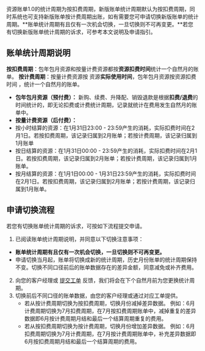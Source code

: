 资源账单1.0的统计周期为按扣费周期，新版账单统计周期默认为按扣费周期，同时系统也可支持新版账单按计费周期出账，如有需要您可申请切换新版账单的统计周期。**账单统计周期有且仅有一次机会切换，一旦切换则不可再变更。**若您有切换新版账单统计周期的诉求，可参考本文说明及申请指引。


## 账单统计周期说明
**按扣费周期**：包年包月资源和按量计费资源都按**资源扣费时间**统计一个自然月的账单。
**按计费周期**：按量计费资源按 资源**实际使用时间**，包年包月资源按资源扣费时间 ，统计一个自然月的账单。

- **包年包月资源（预付费）：**
新购、续费、升降配、销毁退款是根据**扣费/退费**的时间统计的，即无论扣费或计费统计周期，记录就统计在费用发生自然月的账单中。
- **按量计费资源（后付费）：**
 - 按小时结算的资源：在1月31日23:00 - 23:59产生的消耗，实际扣费时间在2月1日。若按扣费周期，该记录归属到2月账单；若按计费周期，该记录归属到1月账单
 - 按日结算的资源：在1月31日00:00 - 23:59产生的消耗，实际扣费时间在2月1日。若按扣费周期，该记录归属到2月账单；若按计费周期，该记录归属到1月账单。
 - 按月结算的资源：在1月1日00:00 - 1月31日23:59产生的消耗，实际扣费时间在2月1日。若按扣费周期，该记录归属到2月账单；若按计费周期，该记录归属到1月账单。


## 申请切换流程
若您有切换账单统计周期的诉求，可按如下流程提交申请。
1. 已阅读账单统计周期说明，并同意以下切换注意事项：
 -  **账单统计周期有且仅有一次机会切换，一旦切换则不可再变更。**
 - 申请切换当月起，账单将切换成新的统计周期，历史月份账单的统计周期保持不变。切换不同口径前后的账单数据存在的差异金额，同意减免或补齐费用。
2. 向您的客户经理或 [提交工单](https://console.cloud.tencent.com/workorder/category) 反馈，我们将会在下个自然月前为您更换统计周期。
3. 切换前后不同口径的账单数据，由您的客户经理或通过对应工单提供。
    - 若从按计费周期切换为按扣费周期，切换月份减掉差异数据。
     例如：6月计费周期切换为7月扣费周期，在7月按扣费周期账单中，减掉重复的差异数据即6月按计费周期月结和最后一个结算周期重复的费用。
    - 若从按扣费周期切换为按计费周期，切换月份增加差异数据。
     例如：6月扣费周期切换为7月计费周期，在7月按计费周期账单中，补充差异数据即6月按扣费周期月结和最后一个结算周期的费用。
